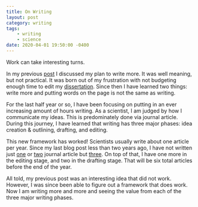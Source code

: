 ```yaml
---
title: On Writing
layout: post
category: writing
tags:
    - writing
    - science
date: 2020-04-01 19:50:00 -0400
---
```


Work can take interesting turns.

In my previous [post](http://benjaminrose.github.io/blog/2018/06/14/needing-to-write.html) I discussed my plan to write more. It was well meaning, but not practical. It was born out of my frustration with not budgeting enough time to edit my [dissertation]. Since then I have learned two things: write more and putting words on the page is not the same as writing.

[dissertation]: https://curate.nd.edu/show/0k225b02573

For the last half year or so, I have been focusing on putting in an ever increasing amount of hours writing. As a scientist, I am judged by how I communicate my ideas. This is predominately done via journal article. During this journey, I have learned that writing has three major phases: idea creation & outlining, drafting, and editing. 

This new framework has worked! Scientists usually write about one article per year. Since my last blog post less than two years ago, I have not written just [one][rgb2019] or [two][rdr2020] journal article but [three][rdc2020]. On top of that, I have one more in the editing stage, and two in the drafting stage. That will be six total articles before the end of the year.

[rgb2019]: https://ui.adsabs.harvard.edu/abs/2019ApJ...874...32R/abstract
[rdr2020]: https://ui.adsabs.harvard.edu/abs/2020ApJ...890...60R/abstract
[rdc2020]: https://ui.adsabs.harvard.edu/abs/2020arXiv200212382R/abstract

All told, my previous post was an interesting idea that did not work. However, I was since been able to figure out a framework that does work. Now I am writing more and more and seeing the value from each of the three major writing phases.
